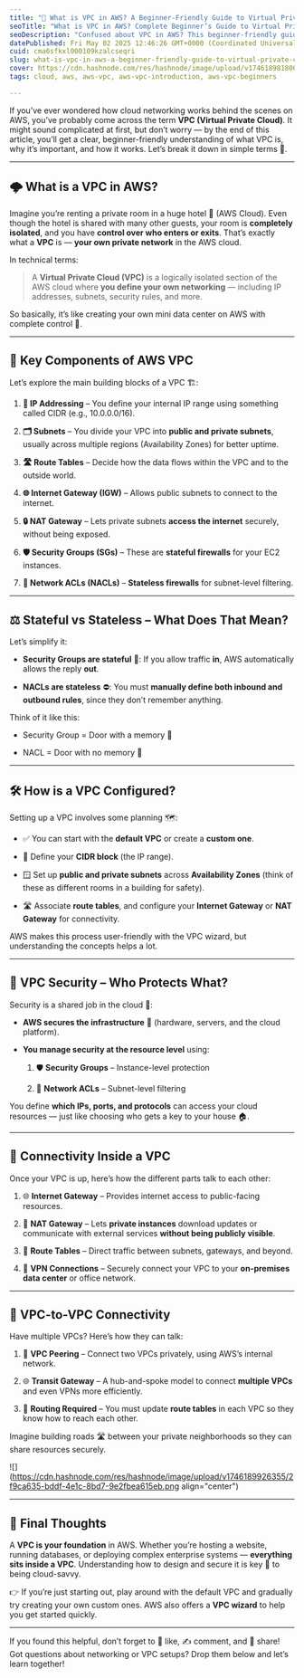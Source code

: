 ```yaml
---
title: "🚀 What is VPC in AWS? A Beginner-Friendly Guide to Virtual Private Cloud 🌐"
seoTitle: "What is VPC in AWS? Complete Beginner’s Guide to Virtual Private Cloud"
seoDescription: "Confused about VPC in AWS? This beginner-friendly guide breaks down VPC components, security settings, and connectivity — no tech jargon, just clear answers"
datePublished: Fri May 02 2025 12:46:26 GMT+0000 (Coordinated Universal Time)
cuid: cma6sfkxl000109kzalcseqri
slug: what-is-vpc-in-aws-a-beginner-friendly-guide-to-virtual-private-cloud
cover: https://cdn.hashnode.com/res/hashnode/image/upload/v1746189818008/da6a3de7-d621-4458-9e1c-413d35085c37.png
tags: cloud, aws, aws-vpc, aws-vpc-introduction, aws-vpc-beginners

---
```


If you’ve ever wondered how cloud networking works behind the scenes on AWS, you’ve probably come across the term **VPC (Virtual Private Cloud)**. It might sound complicated at first, but don’t worry — by the end of this article, you’ll get a clear, beginner-friendly understanding of what VPC is, why it’s important, and how it works. Let’s break it down in simple terms 🧩.

---

## **🌩️ What is a VPC in AWS?**

Imagine you’re renting a private room in a huge hotel 🏨 (AWS Cloud). Even though the hotel is shared with many other guests, your room is **completely isolated**, and you have **control over who enters or exits**. That’s exactly what a **VPC** is — **your own private network** in the AWS cloud.

In technical terms:

> A **Virtual Private Cloud (VPC)** is a logically isolated section of the AWS cloud where **you define your own networking** — including IP addresses, subnets, security rules, and more.

So basically, it’s like creating your own mini data center on AWS with complete control 🔧.

---

## **🧱 Key Components of AWS VPC**

Let’s explore the main building blocks of a VPC 🏗️:

1. **🧮 IP Addressing** – You define your internal IP range using something called CIDR (e.g., 10.0.0.0/16).
    
2. **🗂️ Subnets** – You divide your VPC into **public and private subnets**, usually across multiple regions (Availability Zones) for better uptime.
    
3. **🛣️ Route Tables** – Decide how the data flows within the VPC and to the outside world.
    
4. **🌐 Internet Gateway (IGW)** – Allows public subnets to connect to the internet.
    
5. **🔒 NAT Gateway** – Lets private subnets **access the internet** securely, without being exposed.
    
6. **🛡️ Security Groups (SGs)** – These are **stateful firewalls** for your EC2 instances.
    
7. **🚧 Network ACLs (NACLs)** – **Stateless firewalls** for subnet-level filtering.
    

---

## **⚖️ Stateful vs Stateless – What Does That Mean?**

Let’s simplify it:

* **Security Groups are stateful** 🔁: If you allow traffic **in**, AWS automatically allows the reply **out**.
    
* **NACLs are stateless** ⛔: You must **manually define both inbound and outbound rules**, since they don’t remember anything.
    

Think of it like this:

* Security Group = Door with a memory 🧠
    
* NACL = Door with no memory 🤖
    

---

## **🛠️ How is a VPC Configured?**

Setting up a VPC involves some planning 🗺️:

* ✅ You can start with the **default VPC** or create a **custom one**.
    
* 🧮 Define your **CIDR block** (the IP range).
    
* 🪟 Set up **public and private subnets** across **Availability Zones** (think of these as different rooms in a building for safety).
    
* 🛣️ Associate **route tables**, and configure your **Internet Gateway** or **NAT Gateway** for connectivity.
    

AWS makes this process user-friendly with the VPC wizard, but understanding the concepts helps a lot.

---

## **🔐 VPC Security – Who Protects What?**

Security is a shared job in the cloud 🤝:

* **AWS secures the infrastructure** 🏰 (hardware, servers, and the cloud platform).
    
* **You manage security at the resource level** using:
    
    1. 🛡️ **Security Groups** – Instance-level protection
        
    2. 🚧 **Network ACLs** – Subnet-level filtering
        

You define **which IPs, ports, and protocols** can access your cloud resources — just like choosing who gets a key to your house 🏠.

---

## **🌉 Connectivity Inside a VPC**

Once your VPC is up, here’s how the different parts talk to each other:

1. 🌐 **Internet Gateway** – Provides internet access to public-facing resources.
    
2. 🔁 **NAT Gateway** – Lets **private instances** download updates or communicate with external services **without being publicly visible**.
    
3. 🧭 **Route Tables** – Direct traffic between subnets, gateways, and beyond.
    
4. 🔐 **VPN Connections** – Securely connect your VPC to your **on-premises data center** or office network.
    

---

## **🔄 VPC-to-VPC Connectivity**

Have multiple VPCs? Here’s how they can talk:

1. 🤝 **VPC Peering** – Connect two VPCs privately, using AWS’s internal network.
    
2. 🌐 **Transit Gateway** – A hub-and-spoke model to connect **multiple VPCs** and even VPNs more efficiently.
    
3. 🔧 **Routing Required** – You must update **route tables** in each VPC so they know how to reach each other.
    

Imagine building roads 🛣️ between your private neighborhoods so they can share resources securely.

![](https://cdn.hashnode.com/res/hashnode/image/upload/v1746189926355/2f9ca635-bddf-4e1c-8bd7-9e2fbea615eb.png align="center")

---

## **🧠 Final Thoughts**

A **VPC is your foundation** in AWS. Whether you’re hosting a website, running databases, or deploying complex enterprise systems — **everything sits inside a VPC**. Understanding how to design and secure it is key 🔑 to being cloud-savvy.

👉 If you’re just starting out, play around with the default VPC and gradually try creating your own custom ones. AWS also offers a **VPC wizard** to help you get started quickly.

---

If you found this helpful, don’t forget to 💙 like, ✍️ comment, and 🔁 share! Got questions about networking or VPC setups? Drop them below and let’s learn together!